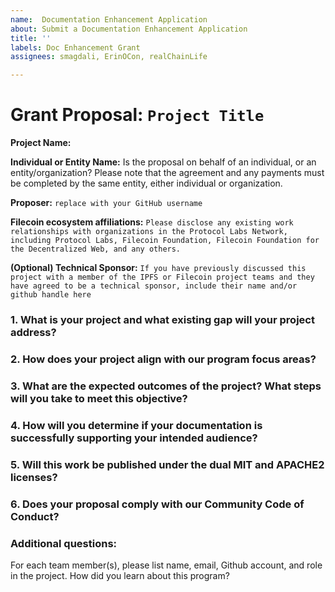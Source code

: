 ```yaml
---
name:  Documentation Enhancement Application
about: Submit a Documentation Enhancement Application
title: ''
labels: Doc Enhancement Grant
assignees: smagdali, ErinOCon, realChainLife

---
```


# Grant Proposal: `Project Title`

**Project Name:**

**Individual or Entity Name:** Is the proposal on behalf of an individual, or an entity/organization? Please note that the agreement and any payments must be completed by the same entity, either individual or organization.

**Proposer:** `replace with your GitHub username`

**Filecoin ecosystem affiliations:** `Please disclose any existing work relationships with organizations in the Protocol Labs Network, including Protocol Labs, Filecoin Foundation, Filecoin Foundation for the Decentralized Web, and any others.` 

**(Optional) Technical Sponsor:** `If you have previously discussed this project with a member of the IPFS or Filecoin project teams and they have agreed to be a technical sponsor, include their name and/or github handle here`


### 1. What is your project and what existing gap will your project address? 
<!-- What specific area of Filecoin documentation do you intend to enhance or create? How will this improve the state of Filecoin Documentation. -->

### 2. How does your project align with our program focus areas? 
<!-- Refer to the README for detailed descriptions of each of these areas: tutorial creation, developer guides, and learning resources.  -->

### 3. What are the expected outcomes of the project? What steps will you take to meet this objective? 
<!-- Using the table below, please outline the major deliverables, timeframes, and how you will meet the deliverable objectives. 

| Number | Grant Deliverable       | Briefly describe how you will meet deliverable objectives  | Timeframe (within 3 months)|
| :---   | :------                 | :---                                                       | :---                       | 
| 1.     |                         |                                                            |                            | 
| 2.     |                         |                                                            |                            | 
| 3.     |                         |                                                            |                            | 
| 4.     |                         |                                                            |                            | -->

### 4. How will you determine if your documentation is successfully supporting your intended audience? 
<!-- All recipients of this grant type should demonstrate how members of their intended audience are successfully using their documentation as part of the project completion report. With this in mind, please describe the community engagement plan that will support your project. →-->


### 5. Will this work be published under the dual MIT and APACHE2 licenses?

### 6. Does your proposal comply with our Community Code of Conduct? 
<!-- Please read the [Filecoin Code of Conduct](https://github.com/filecoin-project/community/blob/master/CODE_OF_CONDUCT.md) and make sure your project is in compliance. -->

### Additional questions: 
For each team member(s), please list name, email, Github account, and role in the project.
How did you learn about this program?

